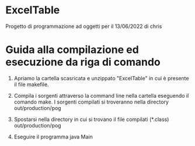 # ExcelTable
Progetto di programmazione ad oggetti per il 13/06/2022
di chris

# Guida alla compilazione ed esecuzione da riga di comando
  1. Apriamo la cartella scasricata e unzippato "ExcelTable" in cui è presente il file makefile.

  2. Compila i sorgenti attraverso la command line nella cartella eseguendo il comando make. I sorgenti compilati si troveranno nella directory out/production/pog

  3. Spostarsi nella directory in cui si trovano il file compilati (*.class) out/production/pog

  4. Eseguire il programma java Main
